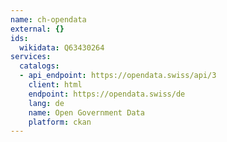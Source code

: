 ```yaml
---
name: ch-opendata
external: {}
ids:
  wikidata: Q63430264
services:
  catalogs:
  - api_endpoint: https://opendata.swiss/api/3
    client: html
    endpoint: https://opendata.swiss/de
    lang: de
    name: Open Government Data
    platform: ckan
---
```

